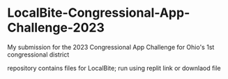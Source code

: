 # LocalBite-Congressional-App-Challenge-2023

My submission for the 2023 Congressional App Challenge for Ohio's 1st congressional district

repository contains files for LocalBite; run using replit link or downlaod file
